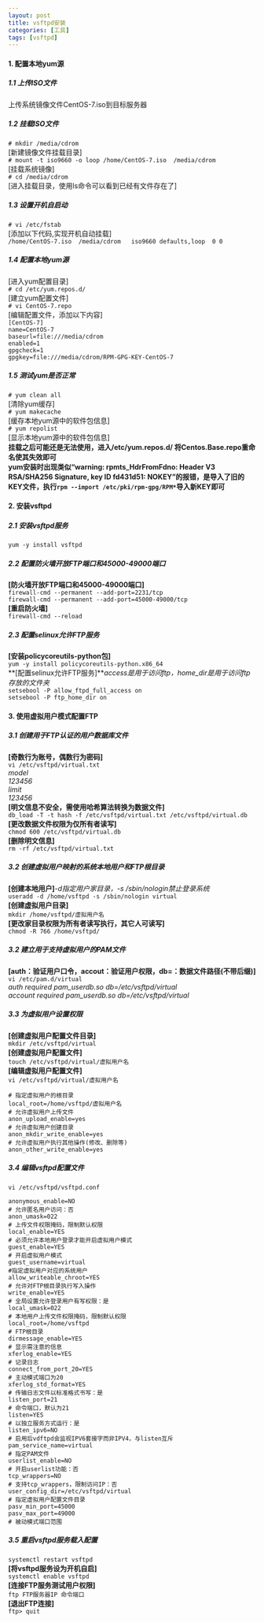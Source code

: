 ```yaml
---
layout: post
title: vsftpd安装
categories: [工具]
tags: [vsftpd]
---
```

#### 1. 配置本地yum源
##### 1.1 上传ISO文件
上传系统镜像文件CentOS-7.iso到目标服务器  
<!-- more -->
##### 1.2 挂载ISO文件
`# mkdir /media/cdrom`                                             
[新建镜像文件挂载目录]  
`# mount -t iso9660 -o loop /home/CentOS-7.iso  /media/cdrom`   
[挂载系统镜像]  
`# cd /media/cdrom`                
[进入挂载目录，使用ls命令可以看到已经有文件存在了]  
##### 1.3 设置开机自启动
`# vi /etc/fstab`  
[添加以下代码,实现开机自动挂载]  
`/home/CentOS-7.iso  /media/cdrom   iso9660 defaults,loop  0 0`  
##### 1.4 配置本地yum源  
[进入yum配置目录]  
`# cd /etc/yum.repos.d/`                                     
[建立yum配置文件]  
`# vi CentOS-7.repo`                            
[编辑配置文件，添加以下内容]  
`[CentOS-7]`  
`name=CentOS-7`   
`baseurl=file:///media/cdrom`     
`enabled=1`   
`gpgcheck=1`   
`gpgkey=file:///media/cdrom/RPM-GPG-KEY-CentOS-7`  
##### 1.5 测试yum是否正常   
`# yum clean all`                                                          
[清除yum缓存]  
`# yum makecache`                                       
[缓存本地yum源中的软件包信息]  
`# yum repolist`                                           
[显示本地yum源中的软件包信息]  
**挂载之后可能还是无法使用，进入/etc/yum.repos.d/ 将Centos.Base.repo重命名使其失效即可**  
**yum安装时出现类似“warning: rpmts_HdrFromFdno: Header V3 RSA/SHA256 Signature, key ID fd431d51: NOKEY”的报错，是导入了旧的KEY文件，执行`rpm --import /etc/pki/rpm-gpg/RPM*`导入新KEY即可**  
#### 2. 安装vsftpd
##### 2.1 安装vsftpd服务
`yum -y install vsftpd`  
##### 2.2 配置防火墙开放FTP端口和45000-49000端口
**[防火墙开放FTP端口和45000-49000端口]**  
`firewall-cmd --permanent --add-port=2231/tcp`  
`firewall-cmd --permanent --add-port=45000-49000/tcp`  
**[重启防火墙]**  
`firewall-cmd --reload`  
##### 2.3 配置selinux允许FTP服务
**[安装policycoreutils-python包]**  
`yum -y install policycoreutils-python.x86_64`  
**[配置selinux允许FTP服务]***access是用于访问ftp，home_dir是用于访问ftp存放的文件夹*  
`setsebool -P allow_ftpd_full_access on`  
`setsebool -P ftp_home_dir on`  
#### 3. 使用虚拟用户模式配置FTP
##### 3.1 创建用于FTP认证的用户数据库文件
**[奇数行为账号，偶数行为密码]**  
`vi /etc/vsftpd/virtual.txt`  
*model*  
*123456*  
*limit*  
*123456*  
**[明文信息不安全，需使用哈希算法转换为数据文件]**  
`db_load -T -t hash -f /etc/vsftpd/virtual.txt /etc/vsftpd/virtual.db`  
**[更改数据文件权限为仅所有者读写]**  
`chmod 600 /etc/vsftpd/virtual.db`  
**[删除明文信息]**  
`rm -rf /etc/vsftpd/virtual.txt`  
##### 3.2 创建虚拟用户映射的系统本地用户和FTP根目录
**[创建本地用户]***-d指定用户家目录，-s /sbin/nologin禁止登录系统*  
`useradd -d /home/vsftpd -s /sbin/nologin virtual`  
**[创建虚拟用户目录]**  
`mkdir /home/vsftpd/虚拟用户名`  
**[更改家目录权限为所有者读写执行，其它人可读写]**  
`chmod -R 766 /home/vsftpd/`  
##### 3.2 建立用于支持虚拟用户的PAM文件
**[auth：验证用户口令，accout：验证用户权限，db=：数据文件路径(不带后缀)]**  
`vi /etc/pam.d/virtual`  
*auth     required     pam_userdb.so  db=/etc/vsftpd/virtual*  
*account  required     pam_userdb.so  db=/etc/vsftpd/virtual*  
##### 3.3 为虚拟用户设置权限
**[创建虚拟用户配置文件目录]**  
`mkdir /etc/vsftpd/virtual`  
**[创建虚拟用户配置文件]**  
`touch /etc/vsftpd/virtual/虚拟用户名`  
**[编辑虚拟用户配置文件]**  
`vi /etc/vsftpd/virtual/虚拟用户名`  
```
# 指定虚拟用户的根目录
local_root=/home/vsftpd/虚拟用户名
# 允许虚拟用户上传文件
anon_upload_enable=yes
# 允许虚拟用户创建目录
anon_mkdir_write_enable=yes
# 允许虚拟用户执行其他操作(修改、删除等)
anon_other_write_enable=yes
```
##### 3.4 编辑vsftpd配置文件
`vi /etc/vsftpd/vsftpd.conf`  
```
anonymous_enable=NO
# 允许匿名用户访问：否
anon_umask=022
# 上传文件权限掩码，限制默认权限
local_enable=YES
# 必须允许本地用户登录才能开启虚拟用户模式
guest_enable=YES
# 开启虚拟用户模式
guest_username=virtual
#指定虚拟用户对应的系统用户
allow_writeable_chroot=YES
# 允许对FTP根目录执行写入操作
write_enable=YES
# 全局设置允许登录用户有写权限：是
local_umask=022
# 本地用户上传文件权限掩码，限制默认权限
local_root=/home/vsftpd
# FTP根目录
dirmessage_enable=YES
# 显示需注意的信息
xferlog_enable=YES
# 记录日志
connect_from_port_20=YES
# 主动模式端口为20
xferlog_std_format=YES
# 传输日志文件以标准格式书写：是
listen_port=21
# 命令端口，默认为21
listen=YES
# 以独立服务方式运行：是
listen_ipv6=NO
# 启用后vdftpd会监视IPV6套接字而非IPV4，与listen互斥
pam_service_name=virtual
# 指定PAM文件
userlist_enable=NO
# 开启userlist功能：否
tcp_wrappers=NO
# 支持tcp_wrappers，限制访问IP：否
user_config_dir=/etc/vsftpd/virtual
# 指定虚拟用户配置文件目录
pasv_min_port=45000
pasv_max_port=49000
# 被动模式端口范围
```
##### 3.5 重启vsftpd服务载入配置
`systemctl restart vsftpd`  
**[将vsftpd服务设为开机自启]**  
`systemctl enable vsftpd`  
**[连接FTP服务测试用户权限]**  
`ftp FTP服务器IP 命令端口`  
**[退出FTP连接]**  
`ftp> quit`  
